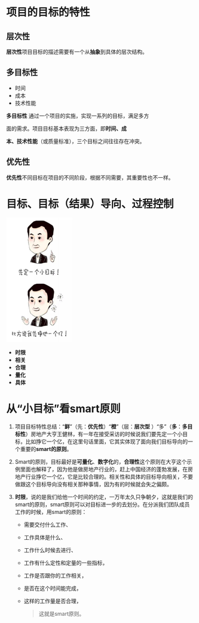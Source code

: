 # 项目的目标的特性

## 层次性

**层次性**项目目标的描述需要有一个从**抽象**到具体的层次结构。

## 多目标性

- 时间
- 成本
- 技术性能

**多目标性** 通过一个项目的实施，实现一系列的目标，满足多方

面的需求。项目目标基本表现为三方面，即**时间、成**

**本、技术性能**（或质量标准），三个目标之间往往存在冲突。

## 优先性

**优先性**不同目标在项目的不同阶段，根据不同需要，其重要性也不一样。

# 目标、目标（结果）导向、过程控制

![image-20210131161832177](assets/image-20210131161832177.png)

- **时限**
- **相关**
- **合理**
- **量化**
- **具体**

# 从“小目标”看smart原则

1. 项目目标特性总结：“**鲜**”（先：**优先性**）“**橙**”（层：**层次型** ）“多”（**多**：**多目标性**）房地产大亨王健林，有一年在接受采访的时候说我们要先定一个小目标，比如挣它一个亿，在这里句话里面，它其实体现了面向我们目标导向的一个重要的**smart的原则**。

2. Smart的原则，目标最好是**可量化**、**数字化**的，**合理性**这个原则在大亨这个示例里面也解释了，因为他是做房地产行业的，赶上中国经济的蓬勃发展，在房地产行业挣它一个亿，它是比较合理的。相关性和具体的目标导向相关，不要做跟这个目标导向没有相关那种事情，因为有的时候就会失之偏颇。

3. **时限**，说的是我们给他一个时间的约定，一万年太久只争朝夕，这就是我们的 smart的原则，smart原则可以对目标进一步的去划分。在分派我们团队成员工作的时候，用smart的原则：

   - 需要交付什么工作、

   - 工作具体是什么、

   - 工作什么时候去进行、

   - 工作有什么定性和定量的一些指标，

   - 工作是否跟你的工作相关，

   - 是否在这个时间能完成，

   - 这样的工作量是否合理，

     >  这就是smart原则。